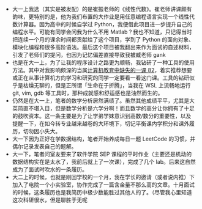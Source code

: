 - 大一上我选（其实是被发配）的是崔振老师的《线性代数》。崔老师讲课颇有韵味，更特别的是，他为我们布置的大作业是用任意编程语言实现一个线性代数计算器。因为高中的时候自学过 Python，我便借此项目进一步提升自己的编程水平。可能有同学会问我为什么不用 Matlab？我也不知道，只记得当时把连续一个月的课余时间都贡献给了这个项目，学到了 Python 的面向对象、模块化编程和很多高阶语法。最后这个项目被我翻出来作为面试的自述材料，引发了老师们的提问，也因为记忆偏差直接导致我被臧老师 gank
- 也是在大一上，为了让我的程序设计之路更为顺畅，我钻研了一种工具的使用方法。其中对我影响颇深的当属[计算机教育中缺失的一课 82](https://missing-semester-cn.github.io/)，着实推荐想要或正在从事计算机方向学习和研究的同学一定要看一看这门课。工具的钻研似乎是枯燥无聊的，但是正所谓「生命在于折腾」，当我在 WSL 上流畅地运行 git, vim, gdb 等工具时，那种成就感和舒适感也是油然而生的。
- 仍然是在大一上，笔者的数学分析居然满绩了。虽然其他成绩平平，尤其是大英简直不堪入目，但是数学分析是六学分啊！而且数学的高分让你拥有了十足的鼓吹资本。这一条主要是为了让学弟学妹意识到高数/数分的重要性，以及提醒一下，在如今转专业越来越卷的大环境下，切记平衡课内学积分和课外履历，切勿因小失大。
- 大一下因为正好在学数据结构，笔者开始养成每日一题 LeetCode 的习惯，并偶尔记录发表自己的题解。
- 大一下，笔者问室友要来了软件学院 SEP 课程的平时作业（主要还是机动的数据结构实在是太水了，我前后就上了一次课），完成了几个 lab。后来这自然成为了面试时吹水的一条履历。
- 大二上的时候，也就是刚回学校的一个月，我在学长的邀请（或者说内推）下加入了电院一个小实验室，协作完成了一篇含金量不那么高的文章。十月面试的时候，这条履历也是我简历中极少数能胜过其他人的了。（尽管我心里知道这次科研很水，但是聊胜于无呢